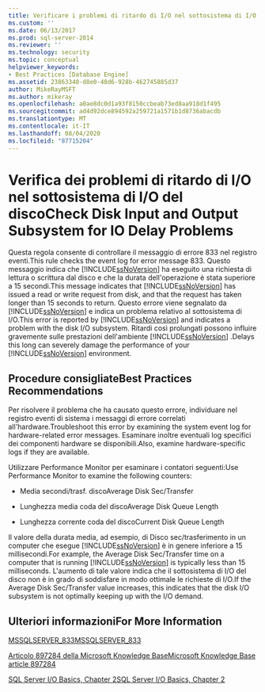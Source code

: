 ```yaml
---
title: Verificare i problemi di ritardo di I/O nel sottosistema di I/O del disco | Microsoft Docs
ms.custom: ''
ms.date: 06/13/2017
ms.prod: sql-server-2014
ms.reviewer: ''
ms.technology: security
ms.topic: conceptual
helpviewer_keywords:
- Best Practices [Database Engine]
ms.assetid: 23863340-d8e0-48d6-928b-462745885d37
author: MikeRayMSFT
ms.author: mikeray
ms.openlocfilehash: a0ae8dc0d1a93f8150ccbeab73ed8aa918d1f495
ms.sourcegitcommit: ad4d92dce894592a259721a1571b1d8736abacdb
ms.translationtype: MT
ms.contentlocale: it-IT
ms.lasthandoff: 08/04/2020
ms.locfileid: "87715204"
---
```

# <a name="check-disk-input-and-output-subsystem-for-io-delay-problems"></a><span data-ttu-id="e1446-102">Verifica dei problemi di ritardo di I/O nel sottosistema di I/O del disco</span><span class="sxs-lookup"><span data-stu-id="e1446-102">Check Disk Input and Output Subsystem for IO Delay Problems</span></span>
  <span data-ttu-id="e1446-103">Questa regola consente di controllare il messaggio di errore 833 nel registro eventi.</span><span class="sxs-lookup"><span data-stu-id="e1446-103">This rule checks the event log for error message 833.</span></span> <span data-ttu-id="e1446-104">Questo messaggio indica che [!INCLUDE[ssNoVersion](../../includes/ssnoversion-md.md)] ha eseguito una richiesta di lettura o scrittura dal disco e che la durata dell'operazione è stata superiore a 15 secondi.</span><span class="sxs-lookup"><span data-stu-id="e1446-104">This message indicates that [!INCLUDE[ssNoVersion](../../includes/ssnoversion-md.md)] has issued a read or write request from disk, and that the request has taken longer than 15 seconds to return.</span></span> <span data-ttu-id="e1446-105">Questo errore viene segnalato da [!INCLUDE[ssNoVersion](../../includes/ssnoversion-md.md)] e indica un problema relativo al sottosistema di I/O.</span><span class="sxs-lookup"><span data-stu-id="e1446-105">This error is reported by [!INCLUDE[ssNoVersion](../../includes/ssnoversion-md.md)] and indicates a problem with the disk I/O subsystem.</span></span> <span data-ttu-id="e1446-106">Ritardi così prolungati possono influire gravemente sulle prestazioni dell'ambiente [!INCLUDE[ssNoVersion](../../includes/ssnoversion-md.md)] .</span><span class="sxs-lookup"><span data-stu-id="e1446-106">Delays this long can severely damage the performance of your [!INCLUDE[ssNoVersion](../../includes/ssnoversion-md.md)] environment.</span></span>  
  
## <a name="best-practices-recommendations"></a><span data-ttu-id="e1446-107">Procedure consigliate</span><span class="sxs-lookup"><span data-stu-id="e1446-107">Best Practices Recommendations</span></span>  
 <span data-ttu-id="e1446-108">Per risolvere il problema che ha causato questo errore, individuare nel registro eventi di sistema i messaggi di errore correlati all'hardware.</span><span class="sxs-lookup"><span data-stu-id="e1446-108">Troubleshoot this error by examining the system event log for hardware-related error messages.</span></span> <span data-ttu-id="e1446-109">Esaminare inoltre eventuali log specifici dei componenti hardware se disponibili.</span><span class="sxs-lookup"><span data-stu-id="e1446-109">Also, examine hardware-specific logs if they are available.</span></span>  
  
 <span data-ttu-id="e1446-110">Utilizzare Performance Monitor per esaminare i contatori seguenti:</span><span class="sxs-lookup"><span data-stu-id="e1446-110">Use Performance Monitor to examine the following counters:</span></span>  
  
-   <span data-ttu-id="e1446-111">Media secondi/trasf. disco</span><span class="sxs-lookup"><span data-stu-id="e1446-111">Average Disk Sec/Transfer</span></span>  
  
-   <span data-ttu-id="e1446-112">Lunghezza media coda del disco</span><span class="sxs-lookup"><span data-stu-id="e1446-112">Average Disk Queue Length</span></span>  
  
-   <span data-ttu-id="e1446-113">Lunghezza corrente coda del disco</span><span class="sxs-lookup"><span data-stu-id="e1446-113">Current Disk Queue Length</span></span>  
  
 <span data-ttu-id="e1446-114">Il valore della durata media, ad esempio, di Disco sec/trasferimento in un computer che esegue [!INCLUDE[ssNoVersion](../../includes/ssnoversion-md.md)] è in genere inferiore a 15 millisecondi.</span><span class="sxs-lookup"><span data-stu-id="e1446-114">For example, the Average Disk Sec/Transfer time on a computer that is running [!INCLUDE[ssNoVersion](../../includes/ssnoversion-md.md)] is typically less than 15 milliseconds.</span></span> <span data-ttu-id="e1446-115">L'aumento di tale valore indica che il sottosistema di I/O del disco non è in grado di soddisfare in modo ottimale le richieste di I/O.</span><span class="sxs-lookup"><span data-stu-id="e1446-115">If the Average Disk Sec/Transfer value increases, this indicates that the disk I/O subsystem is not optimally keeping up with the I/O demand.</span></span>  
  
## <a name="for-more-information"></a><span data-ttu-id="e1446-116">Ulteriori informazioni</span><span class="sxs-lookup"><span data-stu-id="e1446-116">For More Information</span></span>  
 [<span data-ttu-id="e1446-117">MSSQLSERVER_833</span><span class="sxs-lookup"><span data-stu-id="e1446-117">MSSQLSERVER_833</span></span>](../errors-events/mssqlserver-833-database-engine-error.md)  
  
 [<span data-ttu-id="e1446-118">Articolo 897284 della Microsoft Knowledge Base</span><span class="sxs-lookup"><span data-stu-id="e1446-118">Microsoft Knowledge Base article 897284</span></span>](https://go.microsoft.com/fwlink/?linkid=117743)  
  
 <span data-ttu-id="e1446-119">[SQL Server I/O Basics, Chapter 2](/previous-versions/sql/sql-server-2005/administrator/cc917726(v=technet.10))</span><span class="sxs-lookup"><span data-stu-id="e1446-119">[SQL Server I/O Basics, Chapter 2](/previous-versions/sql/sql-server-2005/administrator/cc917726(v=technet.10))</span></span>  
  
  
